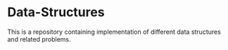 # Data-Structures
This is a repository containing implementation of different data structures and related problems.

